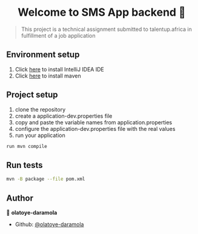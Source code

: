 <h1 align="center">Welcome to SMS App backend 👋</h1>

> This project is a technical assignment submitted to talentup.africa in fulfillment of a job application

## Environment setup
1. Click [here](https://www.jetbrains.com/help/idea/installation-guide.html#toolbox) to install IntelliJ IDEA IDE
2. Click [here](https://maven.apache.org/users/index.html) to install maven


## Project setup
1. clone the repository
2. create a application-dev.properties file
3. copy and paste the variable names from application.properties
4. configure the application-dev.properties file with the real values
5. run your application

```sh
run mvn compile
```

## Run tests

```sh
mvn -B package --file pom.xml
```

## Author
👤 **olatoye-daramola**

* Github: [@olatoye-daramola](https://github.com/olatoye-daramola)